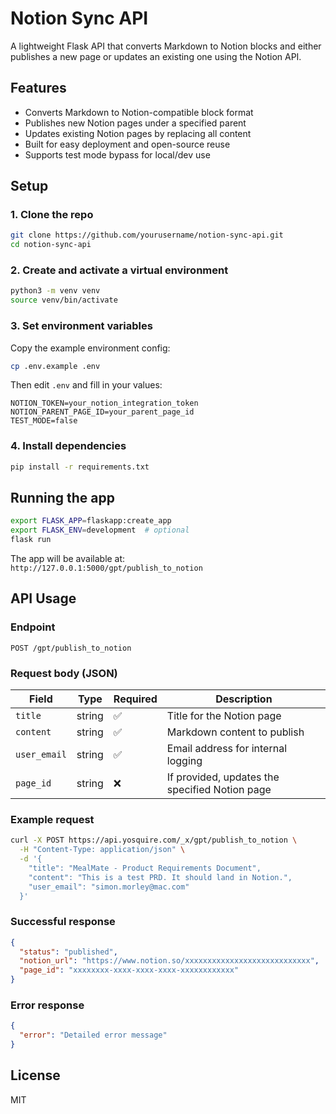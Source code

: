 # Notion Sync API

A lightweight Flask API that converts Markdown to Notion blocks and either publishes a new page or updates an existing one using the Notion API.

## Features

- Converts Markdown to Notion-compatible block format
- Publishes new Notion pages under a specified parent
- Updates existing Notion pages by replacing all content
- Built for easy deployment and open-source reuse
- Supports test mode bypass for local/dev use

## Setup

### 1. Clone the repo

```bash
git clone https://github.com/yourusername/notion-sync-api.git
cd notion-sync-api
```

### 2. Create and activate a virtual environment

```bash
python3 -m venv venv
source venv/bin/activate
```

### 3. Set environment variables

Copy the example environment config:

```bash
cp .env.example .env
```

Then edit `.env` and fill in your values:

```
NOTION_TOKEN=your_notion_integration_token
NOTION_PARENT_PAGE_ID=your_parent_page_id
TEST_MODE=false
```

### 4. Install dependencies

```bash
pip install -r requirements.txt
```

## Running the app

```bash
export FLASK_APP=flaskapp:create_app
export FLASK_ENV=development  # optional
flask run
```

The app will be available at:  
`http://127.0.0.1:5000/gpt/publish_to_notion`

## API Usage

### Endpoint

```
POST /gpt/publish_to_notion
```

### Request body (JSON)

| Field        | Type   | Required | Description                                   |
|--------------|--------|----------|-----------------------------------------------|
| `title`      | string | ✅       | Title for the Notion page                     |
| `content`    | string | ✅       | Markdown content to publish                   |
| `user_email` | string | ✅       | Email address for internal logging            |
| `page_id`    | string | ❌       | If provided, updates the specified Notion page |

### Example request

```bash
curl -X POST https://api.yosquire.com/_x/gpt/publish_to_notion \
  -H "Content-Type: application/json" \
  -d '{
    "title": "MealMate - Product Requirements Document",
    "content": "This is a test PRD. It should land in Notion.",
    "user_email": "simon.morley@mac.com"
  }'
```

### Successful response

```json
{
  "status": "published",
  "notion_url": "https://www.notion.so/xxxxxxxxxxxxxxxxxxxxxxxxxxxx",
  "page_id": "xxxxxxxx-xxxx-xxxx-xxxx-xxxxxxxxxxxx"
}
```

### Error response

```json
{
  "error": "Detailed error message"
}
```

## License

MIT
